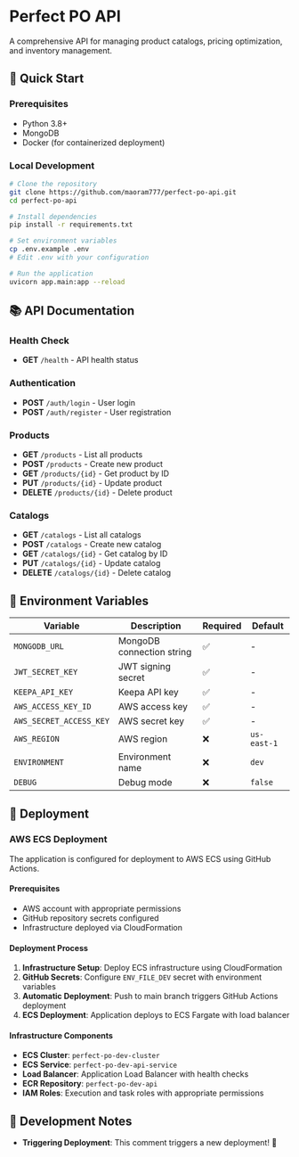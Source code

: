 # Perfect PO API

A comprehensive API for managing product catalogs, pricing optimization, and inventory management.

## 🚀 Quick Start

### Prerequisites
- Python 3.8+
- MongoDB
- Docker (for containerized deployment)

### Local Development
```bash
# Clone the repository
git clone https://github.com/maoram777/perfect-po-api.git
cd perfect-po-api

# Install dependencies
pip install -r requirements.txt

# Set environment variables
cp .env.example .env
# Edit .env with your configuration

# Run the application
uvicorn app.main:app --reload
```

## 📚 API Documentation

### Health Check
- **GET** `/health` - API health status

### Authentication
- **POST** `/auth/login` - User login
- **POST** `/auth/register` - User registration

### Products
- **GET** `/products` - List all products
- **POST** `/products` - Create new product
- **GET** `/products/{id}` - Get product by ID
- **PUT** `/products/{id}` - Update product
- **DELETE** `/products/{id}` - Delete product

### Catalogs
- **GET** `/catalogs` - List all catalogs
- **POST** `/catalogs` - Create new catalog
- **GET** `/catalogs/{id}` - Get catalog by ID
- **PUT** `/catalogs/{id}` - Update catalog
- **DELETE** `/catalogs/{id}` - Delete catalog

## 🔧 Environment Variables

| Variable | Description | Required | Default |
|----------|-------------|----------|---------|
| `MONGODB_URL` | MongoDB connection string | ✅ | - |
| `JWT_SECRET_KEY` | JWT signing secret | ✅ | - |
| `KEEPA_API_KEY` | Keepa API key | ✅ | - |
| `AWS_ACCESS_KEY_ID` | AWS access key | ✅ | - |
| `AWS_SECRET_ACCESS_KEY` | AWS secret key | ✅ | - |
| `AWS_REGION` | AWS region | ❌ | `us-east-1` |
| `ENVIRONMENT` | Environment name | ❌ | `dev` |
| `DEBUG` | Debug mode | ❌ | `false` |

## 🚀 Deployment

### AWS ECS Deployment

The application is configured for deployment to AWS ECS using GitHub Actions.

#### Prerequisites
- AWS account with appropriate permissions
- GitHub repository secrets configured
- Infrastructure deployed via CloudFormation

#### Deployment Process
1. **Infrastructure Setup**: Deploy ECS infrastructure using CloudFormation
2. **GitHub Secrets**: Configure `ENV_FILE_DEV` secret with environment variables
3. **Automatic Deployment**: Push to main branch triggers GitHub Actions deployment
4. **ECS Deployment**: Application deploys to ECS Fargate with load balancer

#### Infrastructure Components
- **ECS Cluster**: `perfect-po-dev-cluster`
- **ECS Service**: `perfect-po-dev-api-service`
- **Load Balancer**: Application Load Balancer with health checks
- **ECR Repository**: `perfect-po-dev-api`
- **IAM Roles**: Execution and task roles with appropriate permissions

## 📝 Development Notes

- **Triggering Deployment**: This comment triggers a new deployment! 🚀

